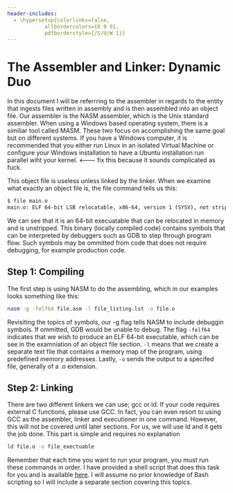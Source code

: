 ```yaml
---
header-includes:
  - \hypersetup{colorlinks=false,
            allbordercolors={0 0 0},
            pdfborderstyle={/S/U/W 1}}
---
```


# The Assembler and Linker: Dynamic Duo

In this document I will be referrring to the assembler in regards to the entity that ingests files written in assembly and is then assembled into an object file. Our assembler is the NASM assembler, which is the Unix standard assembler. When using a Windows based operating system, there is a similiar tool called MASM. These two focus on accomplishing the same goal but on different systems. If you have a Windows computer, it is recommended that you either run Linux in an isolated Virtual Machine or configure your Windows installation to have a Ubuntu installation run parallel wiht your kernel. <--- fix this because it sounds complicated as fuck. 

This object file is useless unless linked by the linker. When we examine what exactly an object file is, the file command tells us this:

```bash
$ file main.o
main.o: ELF 64-bit LSB relocatable, x86-64, version 1 (SYSV), not stripped
```

We can see that it is an 64-bit execuatable that can be relocated in memory and is unstripped. This binary (locally compiled code) contains symbols that can be interpreted by debuggers such as GDB to step through program flow. Such symbols may be ommitted from code that does not require debugging, for example production code. 


## Step 1: Compiling

The first step is using NASM to do the assembling, which in our examples looks something like this:
```bash
nasm -g -felf64 file.asm -l file_listing.lst -o file.o
```
Revisiting the topics of symbols, our -g flag tells NASM to include debuggin symbols. If ommitted, GDB would be unable to debug. The flag `-felf64` indicates that we wish to produce an ELF 64-bit executable, which can be see in the examniation of an object file section. `-l` means that we create a separate text file that contains a memory map of the program, using predefined memory addresses. Lastly, `-o` sends the output to a specifed file, generally of a .o extension.

## Step 2: Linking

There are two different linkers we can use; gcc or ld. If your code requires external C functions, please use GCC. In fact, you can even resort to using GCC as the assembler, linker and executioner in one command. However, this will not be covered until later sections. For us, we will use ld and it gets the job done. This part is simple and requires no explanation

```bash 
ld file.o -o file_exectuable
```

Remember that each time you want to run your program, you must run these commands in order. I have provided a shell script that does this task for you and is available [here]("https://google.com"). I will assume no prior knowledge of Bash scripting so I will include a separate section covering this topics.
